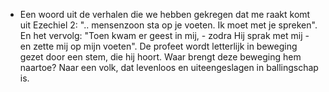 - Een woord uit de verhalen die we hebben gekregen dat me raakt komt uit Ezechiel 2: ".. mensenzoon sta op je voeten. Ik moet met je spreken". En het vervolg: "Toen kwam er geest in mij, - zodra Hij sprak met mij - en zette mij op mijn voeten". De profeet wordt letterlijk in beweging gezet door een stem, die hij hoort. Waar brengt deze beweging hem naartoe? Naar een volk, dat levenloos en uiteengeslagen in ballingschap is.